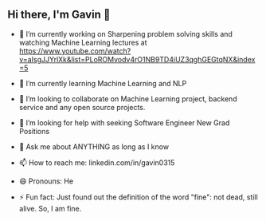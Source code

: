 ## Hi there, I'm Gavin 👋

<!--
**Gavin-Hoang/Gavin-Hoang** is a ✨ _special_ ✨ repository because its `README.md` (this file) appears on your GitHub profile.

Here are some ideas to get you started:
-->

- 🔭 I’m currently working on Sharpening problem solving skills and watching Machine Learning lectures at https://www.youtube.com/watch?v=aIsgJJYrlXk&list=PLoROMvodv4rO1NB9TD4iUZ3qghGEGtqNX&index=5

- 🌱 I’m currently learning Machine Learning and NLP
- 👯 I’m looking to collaborate on Machine Learning project, backend service and any open source projects. 
- 🤔 I’m looking for help with seeking Software Engineer New Grad Positions
- 💬 Ask me about ANYTHING as long as I know
- 📫 How to reach me: linkedin.com/in/gavin0315
- 😄 Pronouns: He
- ⚡ Fun fact: Just found out the definition of the word "fine": not dead, still alive. So, I am fine. 

